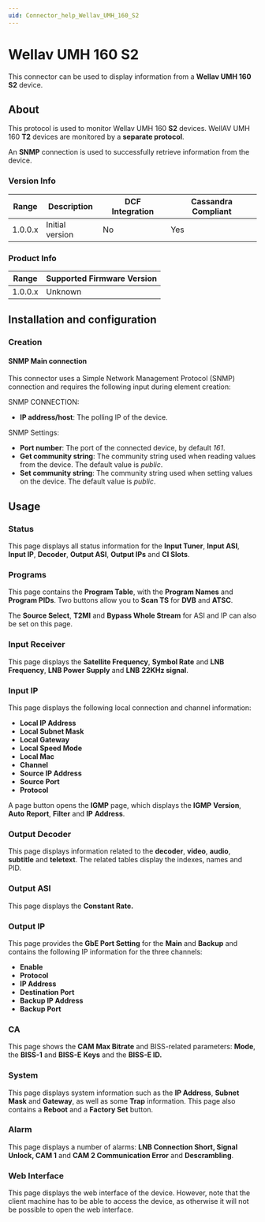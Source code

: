 ```yaml
---
uid: Connector_help_Wellav_UMH_160_S2
---
```


# Wellav UMH 160 S2

This connector can be used to display information from a **Wellav UMH 160 S2** device.

## About

This protocol is used to monitor Wellav UMH 160 **S2** devices. WellAV UMH 160 **T2** devices are monitored by a **separate protocol**.

An **SNMP** connection is used to successfully retrieve information from the device.

### Version Info

| **Range** | **Description** | **DCF Integration** | **Cassandra Compliant** |
|------------------|-----------------|---------------------|-------------------------|
| 1.0.0.x          | Initial version | No                  | Yes                     |

### Product Info

| Range | Supported Firmware Version |
|------------------|-----------------------------|
| 1.0.0.x          | Unknown                     |

## Installation and configuration

### Creation

#### SNMP Main connection

This connector uses a Simple Network Management Protocol (SNMP) connection and requires the following input during element creation:

SNMP CONNECTION:

- **IP address/host**: The polling IP of the device.

SNMP Settings:

- **Port number**: The port of the connected device, by default *161*.
- **Get community string**: The community string used when reading values from the device. The default value is *public*.
- **Set community string**: The community string used when setting values on the device. The default value is *public*.

## Usage

### Status

This page displays all status information for the **Input Tuner**, **Input ASI**, **Input IP**, **Decoder**, **Output ASI**, **Output IPs** and **CI Slots**.

### Programs

This page contains the **Program Table**, with the **Program Names** and **Program PIDs**. Two buttons allow you to **Scan TS** for **DVB** and **ATSC**.

The **Source Select**, **T2MI** and **Bypass Whole Stream** for ASI and IP can also be set on this page.

### Input Receiver

This page displays the **Satellite Frequency**, **Symbol Rate** and **LNB Frequency**, **LNB Power Supply** and **LNB** **22KHz signal**.

### Input IP

This page displays the following local connection and channel information:

- **Local IP Address**
- **Local Subnet Mask**
- **Local Gateway**
- **Local Speed Mode**
- **Local Mac**
- **Channel**
- **Source IP Address**
- **Source Port**
- **Protocol**

A page button opens the **IGMP** page, which displays the **IGMP** **Version**, **Auto** **Report**, **Filter** and **IP** **Address**.

### Output Decoder

This page displays information related to the **decoder**, **video**, **audio**, **subtitle** and **teletext**. The related tables display the indexes, names and PID.

### Output ASI

This page displays the **Constant Rate.**

### Output IP

This page provides the **GbE Port Setting** for the **Main** and **Backup** and contains the following IP information for the three channels:

- **Enable**
- **Protocol**
- **IP Address**
- **Destination Port**
- **Backup IP Address**
- **Backup Port**

### CA

This page shows the **CAM Max Bitrate** and BISS-related parameters: **Mode**, the **BISS-1** and **BISS-E** **Keys** and the **BISS-E ID.**

### System

This page displays system information such as the **IP Address**, **Subnet Mask** and **Gateway**, as well as some **Trap** information. This page also contains a **Reboot** and a **Factory Set** button.

### Alarm

This page displays a number of alarms: **LNB Connection Short, Signal Unlock, CAM 1** and **CAM 2 Communication Error** and **Descrambling**.

### Web Interface

This page displays the web interface of the device. However, note that the client machine has to be able to access the device, as otherwise it will not be possible to open the web interface.
